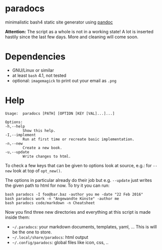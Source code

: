 # paradocs
minimalistic bash4 static site generator using [pandoc](http://johnmacfarlane.net/pandoc)


**Attention:** The script as a whole is not in a working state! A lot is inserted hastily since the last few days.
More and cleaning will come soon.

# Dependencies
* GNU/Linux or similar
* at least `bash` 4.1, not tested
* optional: `imagemagick` to print out your email as `.png`

# Help
~~~
Usage:  paradocs [PATH] [OPTION [KEY [VAL]...]...]

Options:
-h,--help
        Show this help.
-I,--implement
        Run at first time or recreate basic implementation.
-n,--new
        Create a new book.
-u,--update
        Write changes to html.
~~~

To check a few keys that can be given to options look at source, e.g.: for 
`--new` look at top of `opt_new()`. 

The options in particular already do their job but e.g. `--update` just writes 
the given path to html for now. To try it you can run:

~~~
bash paradocs -I foo@bar.baz -author you me -date "22 Feb 2016"
bash paradocs work -n "Angewandte Künste" -author me 
bash paradocs code/markdown -n Cheatsheet
~~~

Now you find three new directories and everything at this script is made inside them:
* `~/.paradocs`: your markdown documents, templates, yaml, ... This is will be the one to store.
* `~/.local/share/paradocs`: html output
* `~/.config/paradocs`: global files like icon, css, ..

